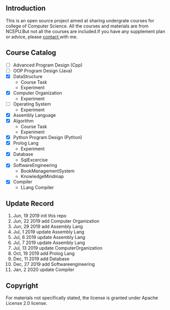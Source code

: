 ## Introduction
This is an open source project aimed at sharing undergrate courses for college of Computer Science. All the courses and materials are from NCEPU.But not all the courses are included.If you have any supplement plan or advice, please <a href="Mailto:raibows@hotmail.com">contact </a>with me.

## Course Catalog
- [ ] Advanced Program Design (Cpp)
- [ ] OOP Program Design (Java)
- [x] DataStructure
    - Course Task
    - Experiment
- [x] Computer Organization
    - Experiment
- [ ] Operating System
    - Experiment
- [x] Assembly Language
- [x] Algorithm
    - Course Task
    - Experiment
- [x] Python Program Design (Python)
- [x] Prolog Lang
    - Experiment
- [x] Database
    - SqlExcercise
- [x] SoftwareEngineering
    - BookManagementSystem
    - KnowledgeMindmap
- [x] Compiler
    - LLang Compiler

## Update Record
1. Jun, 19 2019 init this repo
2. Jun, 22 2019 add Computer Organization
3. Jun, 29 2019 add Assembly Lang
4. Jul, 1 2019 update Assembly Lang 
5. Jul, 6 2019 update Assembly Lang
6. Jul, 7 2019 update Assembly Lang
7. Jul, 13 2019 update ComputerOrganization
8. Oct, 19 2019 add Prolog Lang
9. Dec, 11 2019 add Database
10. Dec, 27 2019 add Softwareengineering
11. Jan, 2 2020 update Compiler

## Copyright
For materials not specifically stated, the license is granted under Apache License 2.0 license.
